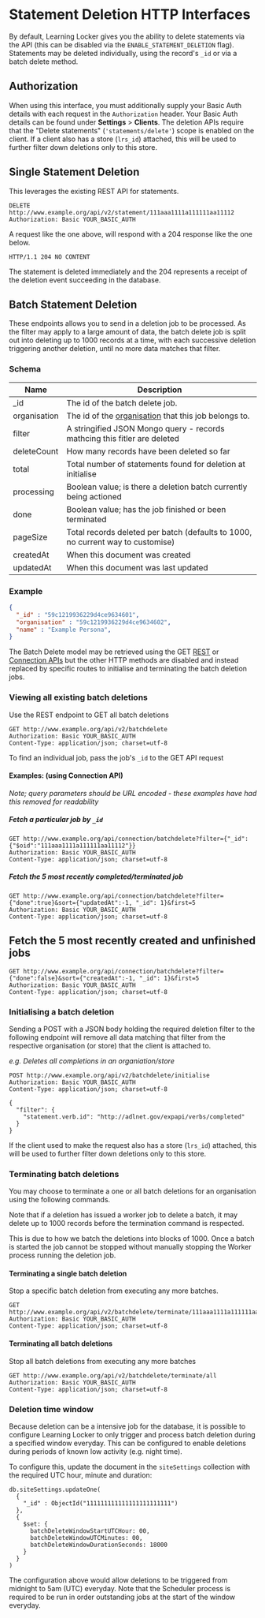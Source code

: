 # Statement Deletion HTTP Interfaces

By default, Learning Locker gives you the ability to delete statements via the API (this can be disabled via the `ENABLE_STATEMENT_DELETION` flag). Statements may be deleted individually, using the record's `_id` or via a batch delete method.

## Authorization

When using this interface, you must additionally supply your Basic Auth details with each request in the `Authorization` header. Your Basic Auth details can be found under **Settings** > **Clients**. The deletion APIs require that the "Delete statements" (`'statements/delete'`) scope is enabled on the client. If a client also has a store (`lrs_id`) attached, this will be used to further filter down deletions only to this store.


## Single Statement Deletion

This leverages the existing REST API for statements.

```
DELETE http://www.example.org/api/v2/statement/111aaa1111a111111aa11112
Authorization: Basic YOUR_BASIC_AUTH
```

A request like the one above, will respond with a 204 response like the one below.

```
HTTP/1.1 204 NO CONTENT
```

The statement is deleted immediately and the 204 represents a receipt of the deletion event succeeding in the database.

## Batch Statement Deletion

These endpoints allows you to send in a deletion job to be processed. As the filter may apply to a large amount of data, the batch delete job is split out into deleting up to 1000 records at a time, with each successive deletion triggering another deletion, until no more data matches that filter.

### Schema

Name | Description 
--- | ---
_id | The id of the batch delete job.
organisation | The id of the [organisation](../http-organisations#schema) that this job belongs to.
filter | A stringified JSON Mongo query - records mathcing this fitler are deleted
deleteCount | How many records have been deleted so far
total | Total number of statements found for deletion at initialise
processing | Boolean value; is there a deletion batch currently being actioned
done | Boolean value; has the job finished or been terminated
pageSize | Total records deleted per batch (defaults to 1000, no current way to customise)
createdAt | When this document was created
updatedAt | When this document was last updated



### Example

```json
{
  "_id" : "59c1219936229d4ce9634601",
  "organisation" : "59c1219936229d4ce9634602",
  "name" : "Example Persona",
}
```

The Batch Delete model may be retrieved using the GET [REST](../http-rest) or [Connection APIs](../http-connection) but the other HTTP methods are disabled and instead replaced by specific routes to initialise and terminating the batch deletion jobs.

### Viewing all existing batch deletions
Use the REST endpoint to GET all batch deletions

```
GET http://www.example.org/api/v2/batchdelete
Authorization: Basic YOUR_BASIC_AUTH
Content-Type: application/json; charset=utf-8
```

To find an individual job, pass the job's `_id` to the GET API request

#### Examples: (using Connection API)

_Note; query parameters should be URL encoded - these examples have had this removed for readability_

##### Fetch a particular job by `_id`

```
GET http://www.example.org/api/connection/batchdelete?filter={"_id":{"$oid":"111aaa1111a111111aa11112"}}
Authorization: Basic YOUR_BASIC_AUTH
Content-Type: application/json; charset=utf-8
```

##### Fetch the 5 most recently completed/terminated job
```
GET http://www.example.org/api/connection/batchdelete?filter={"done":true}&sort={"updatedAt":-1, "_id": 1}&first=5
Authorization: Basic YOUR_BASIC_AUTH
Content-Type: application/json; charset=utf-8
```

## Fetch the 5 most recently created and unfinished jobs 
```
GET http://www.example.org/api/connection/batchdelete?filter={"done":false}&sort={"createdAt":-1, "_id": 1}&first=5
Authorization: Basic YOUR_BASIC_AUTH
Content-Type: application/json; charset=utf-8
```

### Initialising a batch deletion

Sending a POST with a JSON body holding the required deletion filter to the following endpoint will remove all data matching that filter from the respective organisation (or store) that the client is attached to.

_e.g. Deletes all completions in an organiation/store_

```
POST http://www.example.org/api/v2/batchdelete/initialise
Authorization: Basic YOUR_BASIC_AUTH
Content-Type: application/json; charset=utf-8

{
  "filter": {
    "statement.verb.id": "http://adlnet.gov/expapi/verbs/completed"
  }
}
```

If the client used to make the request also has a store (`lrs_id`) attached, this will be used to further filter down deletions only to this store.

### Terminating batch deletions

You may choose to terminate a one or all batch deletions for an organisation using the following commands.

Note that if a deletion has issued a worker job to delete a batch, it may delete up to 1000 records before the termination command is respected. 

This is due to how we batch the deletions into blocks of 1000. Once a batch is started the job cannot be stopped without manually stopping the Worker process running the deletion job.

#### Terminating a single batch deletion

Stop a specific batch deletion from executing any more batches.

```
GET http://www.example.org/api/v2/batchdelete/terminate/111aaa1111a111111aa11112
Authorization: Basic YOUR_BASIC_AUTH
Content-Type: application/json; charset=utf-8
```

#### Terminating all batch deletions

Stop all batch deletions from executing any more batches

```
GET http://www.example.org/api/v2/batchdelete/terminate/all
Authorization: Basic YOUR_BASIC_AUTH
Content-Type: application/json; charset=utf-8
```





### Deletion time window
Because deletion can be a intensive job for the database, it is possible to configure Learning Locker to only trigger and process batch deletion during a specified window everyday. This can be configured to enable deletions during periods of known low activity (e.g. night time).

To configure this, update the document in the `siteSettings` collection with the required UTC hour, minute and duration:

```mongo
db.siteSettings.updateOne(
  {
    "_id" : ObjectId("111111111111111111111111")
  },
  {
    $set: {
      batchDeleteWindowStartUTCHour: 00,
      batchDeleteWindowUTCMinutes: 00,
      batchDeleteWindowDurationSeconds: 18000
    }
  }
)
```

The configuration above would allow deletions to be triggered from midnight to 5am (UTC) everyday. Note that the Scheduler process is required to be run in order outstanding jobs at the start of the window everyday.
